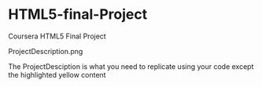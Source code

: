 # HTML5-final-Project
Coursera HTML5 Final Project  

ProjectDescription.png 

The ProjectDesciption is what you need to replicate using your code except the highlighted yellow content
